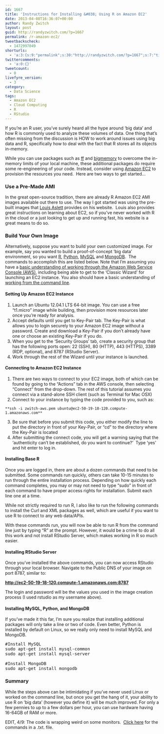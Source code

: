```yaml
---
id: 1667
title: 'Instructions for Installing &#038; Using R on Amazon EC2'
date: 2013-04-08T16:36:07+00:00
author: Randy Zwitch
layout: post
guid: http://randyzwitch.com/?p=1667
permalink: /r-amazon-ec2/
tweetbackscheck:
  - 1472997049
shorturls:
  - 'a:3:{s:9:"permalink";s:30:"http://randyzwitch.com/?p=1667";s:7:"tinyurl";s:26:"http://tinyurl.com/cat4tgj";s:4:"isgd";s:19:"http://is.gd/Zm1df1";}'
twittercomments:
  - 'a:0:{}'
tweetcount:
  - 0
livefyre_version:
  - 3
category:
  - Data Science
tags:
  - Amazon EC2
  - Cloud Computing
  - R
  - RStudio
---
```

If you&#8217;re an R user, you&#8217;ve surely heard all the hype around &#8216;big data&#8217; and how R is commonly used to analyze these volumes of data. One thing that&#8217;s often missing from the discussion is HOW to work around issues using big data and R, specifically how to deal with the fact that R stores all its objects in-memory.

While you can use packages such as <a title="ff package" href="http://cran.r-project.org/web/packages/ff/index.html" target="_blank">ff</a> and <a title="bigmemory" href="http://cran.r-project.org/web/packages/bigmemory/index.html" target="_blank">bigmemory</a> to overcome the in-memory limits of your local machine, these additional packages do require some re-engineering of your code. Instead, consider using <a title="Amazon Web Services" href="http://aws.amazon.com/ec2/" target="_blank">Amazon EC2</a> to provision the resources you need.  Here are two ways to get started&#8230;

<!--more-->

### Use a Pre-Made AMI

In the great open-source tradition, there are already R Amazon EC2 AMI images available out there to use. The way I got started was using the pre-built images that <a title="RStudio AMI Images" href="http://www.louisaslett.com/RStudio_AMI/" target="_blank">Louis Aslett</a> provides on his website.  Louis also provides great instructions on learning about EC2, so if you&#8217;ve never worked with R in the cloud or a just looking to get up and running fast, his website is a great means to do so.

### Build Your Own Image

Alternatively, suppose you want to build your own customized image. For example, say you wanted to build a proof-of-concept &#8216;big data&#8217; environment, so you want <a title="R download at CRAN" href="http://cran.r-project.org/" target="_blank">R</a>, <a title="Python download" href="http://python.org/" target="_blank">Python</a>, <a title="MySQL download" href="http://dev.mysql.com/" target="_blank">MySQL</a> and <a title="MongoDB" href="http://www.mongodb.org/" target="_blank">MongoDB</a>.  The commands to accomplish this are listed below. Note that I&#8217;m assuming you have a <a title="AWS FAQ" href="http://aws.amazon.com/ec2/faqs/" target="_blank">basic understanding of working through the Amazon Web Service Console (AWS)</a>, including being able to get to the &#8216;Classic Wizard&#8217; for launching an EC2 instance. You also should have a basic understanding of <a title="Command Line tutorial" href="http://cli.learncodethehardway.org/book/" target="_blank">working from the command line</a>.

#### Setting Up Amazon EC2 Instance

  1. Launch an Ubuntu 12.04.1 LTS 64-bit image. You can use a free &#8220;t1.micro&#8221; image while building, then provision more resources later once you&#8217;re ready for analysis.
  2. Accept defaults until you get to Key-Pair tab. The Key-Pair is what allows you to login securely to your Amazon EC2 image without a password. Create and download a Key-Pair if you don&#8217;t already have one or choose an existing Key-Pair if you do.
  3. When you get to the &#8216;Security Groups&#8217; tab, create a security group that has the following ports open: 22 (SSH), 80 (HTTP), 443 (HTTPS), 3389 (RDP, optional), and 8787 (RStudio Server).
  4. Work through the rest of the Wizard until your instance is launched.

#### Connecting to Amazon EC2 Instance

  1. There are two ways to connect to your EC2 image, both of which can be found by going to the &#8220;Actions&#8221; tab in the AWS console, then selecting &#8220;Connect&#8221; from the drop-down. The rest of this tutorial assumes you connect via a stand-alone SSH client (such as Terminal for Mac OSX)
  2. Connect to your instance by typing the code provided to you, such as:

    **ssh -i zwitch-aws.pem ubuntu@ec2-50-19-18-120.compute-1.amazonaws.com**
  3. Be sure that before you submit this code, you either modify the line to put the directory in front of your Key-Pair, or &#8220;cd&#8221; to the directory where the Key-Pair is located
  4. After submitting the connect code, you will get a warning saying that the &#8216;authenticity can&#8217;t be established, do you want to continue?&#8217;  Type &#8216;yes&#8217; and hit enter to log in.





#### Installing Base R

Once you are logged in, there are about a dozen commands that need to be submitted. Some commands run quickly, others can take 10-15 minutes to run through the entire installation process. Depending on how quickly each command completes, you may or may not need to type &#8220;sudo&#8221; in front of each command to have proper access rights for installation. Submit each line one at a time.

While not strictly required to run R, I also like to run the following commands to install the Curl and XML packages as well, which are useful if you want to use R to connect to any web data/APIs.

With these commands run, you will now be able to run R from the command line just by typing &#8220;R&#8221; at the prompt. However, it would be a crime to do all this work and not install RStudio Server, which makes working in R so much easier.

#### Installing RStudio Server



Once you&#8217;ve installed the above commands, you can now access RStudio through your local browser. Navigate to the Public DNS of your image on port 8787, similar to:

**http://ec2-50-19-18-120.compute-1.amazonaws.com:8787**

The login and password will be the values you used in the image creation process (I used rstudio as my username above).

#### Installing MySQL, Python, and MongoDB

If you&#8217;ve made it this far, I&#8217;m sure you realize that installing additional packages will only take a line or two of code. Even better, Python is installed by default on Linux, so we really only need to install MySQL and MongoDB.

<pre>#Install MySQL
sudo apt-get install mysql-common
sudo apt-get install mysql-server

#Install MongoDB
sudo apt-get install mongodb</pre>

### Summary

While the steps above can be intimidating if you&#8217;ve never used Linux or worked on the command line, but once you get the hang of it, your ability to use R on &#8216;big data&#8217; (however you define it) will be much improved. For only a few pennies to up to a few dollars per hour, you can use hardware having 16-64GB of RAM or more.

EDIT, 4/9: The code is wrapping weird on some monitors.  <a title="Amazon EC2 RStudio commands" href="http://randyzwitch.com/wp-content/uploads/2013/04/amazon-ec2-rstudio.txt" target="_blank">Click here</a> for the commands in a .txt. file.
